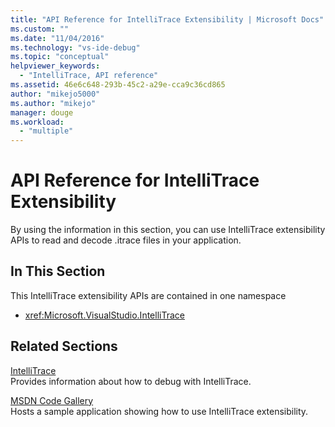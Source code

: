 ```yaml
---
title: "API Reference for IntelliTrace Extensibility | Microsoft Docs"
ms.custom: ""
ms.date: "11/04/2016"
ms.technology: "vs-ide-debug"
ms.topic: "conceptual"
helpviewer_keywords: 
  - "IntelliTrace, API reference"
ms.assetid: 46e6c648-293b-45c2-a29e-cca9c36cd865
author: "mikejo5000"
ms.author: "mikejo"
manager: douge
ms.workload: 
  - "multiple"
---
```

# API Reference for IntelliTrace Extensibility

By using the information in this section, you can use IntelliTrace extensibility APIs to read and decode .itrace files in your application.  
  
## In This Section

 This IntelliTrace extensibility APIs are contained in one namespace  
  
- <xref:Microsoft.VisualStudio.IntelliTrace>  
  
## Related Sections

 [IntelliTrace](../debugger/intellitrace.md)  
 Provides information about how to debug with IntelliTrace.  
  
 [MSDN Code Gallery](https://code.msdn.microsoft.com/)  
 Hosts a sample application showing how to use IntelliTrace extensibility.